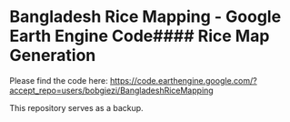 # Bangladesh Rice Mapping - Google Earth Engine Code#### Rice Map Generation

Please find the code here:
https://code.earthengine.google.com/?accept_repo=users/bobgiezi/BangladeshRiceMapping

This repository serves as a backup.

